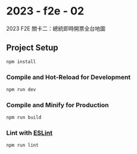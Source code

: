 # 2023 - f2e - 02
2023 F2E 關卡二：總統即時開票全台地圖

## Project Setup

```sh
npm install
```

### Compile and Hot-Reload for Development

```sh
npm run dev
```

### Compile and Minify for Production

```sh
npm run build
```

### Lint with [ESLint](https://eslint.org/)

```sh
npm run lint
```
